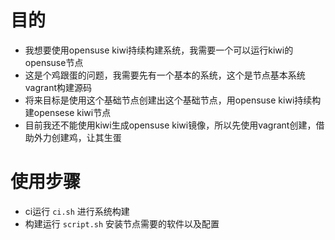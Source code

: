 目的
=============

* 我想要使用opensuse kiwi持续构建系统，我需要一个可以运行kiwi的opensuse节点
* 这是个鸡跟蛋的问题，我需要先有一个基本的系统，这个是节点基本系统vagrant构建源码
* 将来目标是使用这个基础节点创建出这个基础节点，用opensuse kiwi持续构建opensese kiwi节点
* 目前我还不能使用kiwi生成opensuse kiwi镜像，所以先使用vagrant创建，借助外力创建鸡，让其生蛋


使用步骤
============

* ci运行 `ci.sh` 进行系统构建
* 构建运行 `script.sh` 安装节点需要的软件以及配置